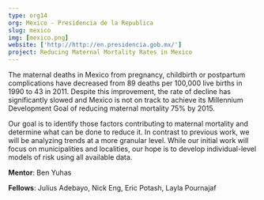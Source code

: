 ```yaml
---
type: org14
org: Mexico - Presidencia de la Republica
slug: mexico
img: [mexico.png]
website: ['http://http://en.presidencia.gob.mx/']
project: Reducing Maternal Mortality Rates in Mexico
---
```


The maternal deaths in Mexico from pregnancy, childbirth or postpartum complications have decreased from 89 deaths per 100,000 live births in 1990 to 43 in 2011. Despite this improvement, the rate of decline has significantly slowed and Mexico is not on track to achieve its Millennium Development Goal of reducing maternal mortality 75% by 2015.
 
Our goal is to identify those factors contributing to maternal mortality and determine what can be done to reduce it. In contrast to previous work, we will be analyzing trends at a more granular level. While our initial work will focus on municipalities and localities, our hope is to develop  individual-level models of risk using all available data.

**Mentor**: Ben Yuhas

**Fellows**: Julius Adebayo, Nick Eng, Eric Potash, Layla Pournajaf